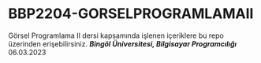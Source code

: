 # BBP2204-GORSELPROGRAMLAMAII
Görsel Programlama II dersi kapsamında işlenen içeriklere bu repo üzerinden erişebilirsiniz.
***Bingöl Üniversitesi, Bilgisayar Programcılığı***
06.03.2023
